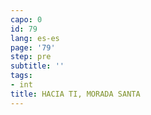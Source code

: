 ```yaml
---
capo: 0
id: 79
lang: es-es
page: '79'
step: pre
subtitle: ''
tags:
- int
title: HACIA TI, MORADA SANTA
---
```

